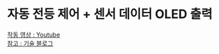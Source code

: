 # 자동 전등 제어 + 센서 데이터 OLED 출력  

[작동 영상 : Youtube](https://www.youtube.com/watch?v=c-hRML66dDU)  
[참고 : 기술 블로그](https://kdjun97.github.io/iot/auto-led-control-with-oled/)  